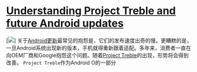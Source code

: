 # [Understanding Project Treble and future Android updates](https://www.androidauthority.com/project-treble-818225/)


[![](./_image/2018-04-03-16-06-32.jpg)]
关于[Android更新](https://www.androidauthority.com/android-8-0-update-784308/)最常见的抱怨是，它们的发布速度出奇的慢。更糟糕的是，一旦Android系统出现新的版本，手机就得重新跟着适配。多年来，消费者一直在向OEM厂商和Google抱怨这个问题。随着[Project Treble](https://www.androidauthority.com/android-os-project-treble-771764/)的出现，形势将会得到改善。
`Project Treble`作为Android O的一部分